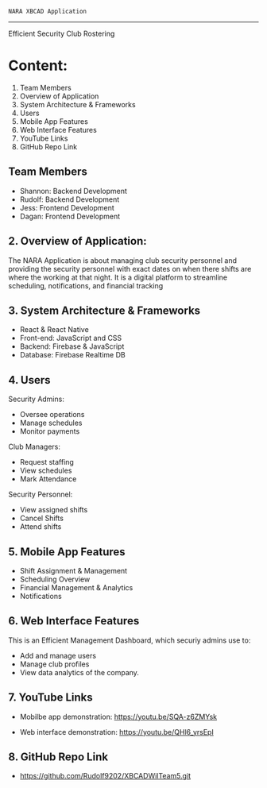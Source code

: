 	NARA XBCAD Application
***************************************
Efficient Security Club Rostering

# Content:

1. Team Members
2. Overview of Application
3. System Architecture & Frameworks
4. Users
5. Mobile App Features
6. Web Interface Features
7. YouTube Links
8. GitHub Repo Link

## Team Members

- Shannon: Backend Development
- Rudolf: Backend Development
- Jess: Frontend Development
- Dagan: Frontend Development

## 2. Overview of Application:

The NARA Application is about managing club security personnel and providing the security personnel with exact dates on when there shifts are where the working at that night. It is a digital platform to streamline scheduling, notifications, and financial tracking

## 3. System Architecture & Frameworks

- React & React Native
- Front-end: JavaScript and CSS
- Backend: Firebase & JavaScript
- Database: Firebase Realtime DB

## 4. Users

Security Admins:
- Oversee operations
- Manage schedules
- Monitor payments

Club Managers:
- Request staffing
- View schedules
- Mark Attendance

Security Personnel:
- View assigned shifts
- Cancel Shifts
- Attend shifts

## 5. Mobile App Features

- Shift Assignment & Management
- Scheduling Overview
- Financial Management & Analytics
- Notifications

## 6. Web Interface Features

This is an Efficient Management Dashboard, which securiy admins use to:
- Add and manage users
- Manage club profiles
- View data analytics of the company. 

## 7. YouTube Links

- Mobilbe app demonstration:
https://youtu.be/SQA-z6ZMYsk

- Web interface demonstration:
https://youtu.be/QHl6_yrsEpI

## 8. GitHub Repo Link

- https://github.com/Rudolf9202/XBCADWilTeam5.git
